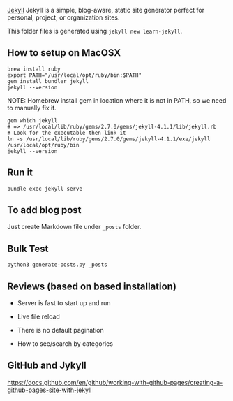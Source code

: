 [Jekyll](https://jekyllrb.com/) Jekyll is a simple, blog-aware, static site generator perfect for personal, project, or organization sites.

This folder files is generated using `jekyll new learn-jekyll`.

## How to setup on MacOSX

```
brew install ruby
export PATH="/usr/local/opt/ruby/bin:$PATH"
gem install bundler jekyll
jekyll --version
```

NOTE: Homebrew install gem in location where it is not in PATH, so
we need to manually fix it.

```
gem which jekyll
# => /usr/local/lib/ruby/gems/2.7.0/gems/jekyll-4.1.1/lib/jekyll.rb
# Look for the executable then link it
ln -s /usr/local/lib/ruby/gems/2.7.0/gems/jekyll-4.1.1/exe/jekyll /usr/local/opt/ruby/bin
jekyll --version
```

## Run it

	bundle exec jekyll serve

## To add blog post

Just create Markdown file under `_posts` folder.

## Bulk Test

`python3 generate-posts.py _posts`

## Reviews (based on based installation)

- Server is fast to start up and run
- Live file reload

- There is no default pagination
- How to see/search by categories

## GitHub and Jykyll

https://docs.github.com/en/github/working-with-github-pages/creating-a-github-pages-site-with-jekyll

